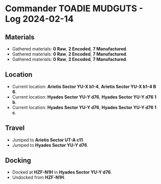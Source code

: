 # Commander TOADIE MUDGUTS - Log 2024-02-14

## Materials
- Gathered materials: **0 Raw**, **2 Encoded**, **7 Manufactured**.
- Gathered materials: **0 Raw**, **2 Encoded**, **7 Manufactured**.
- Gathered materials: **0 Raw**, **2 Encoded**, **7 Manufactured**.

## Location
- Current location: **Arietis Sector YU-X b1-4**, **Arietis Sector YU-X b1-4 B 6**.
- Current location: **Hyades Sector YU-Y d76**, **Hyades Sector YU-Y d76 1 b**.
- Current location: **Hyades Sector YU-Y d76**, **Hyades Sector YU-Y d76 1 c**.

## Travel
- Jumped to **Arietis Sector UT-A c11**.
- Jumped to **Hyades Sector YU-Y d76**.

## Docking
- Docked at **HZF-N1H** in **Hyades Sector YU-Y d76**.
- Undocked from **HZF-N1H**.

